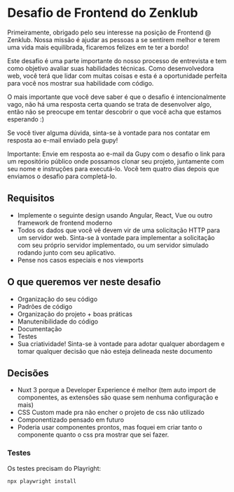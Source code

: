 # Desafio de Frontend do Zenklub

Primeiramente, obrigado pelo seu interesse na posição de Frontend @ Zenklub. Nossa missão é
ajudar as pessoas a se sentirem melhor e terem uma vida mais equilibrada, ficaremos felizes em
te ter a bordo!  

Este desafio é uma parte importante do nosso processo de entrevista e tem como objetivo
avaliar suas habilidades técnicas. Como desenvolvedora web, você terá que lidar com muitas
coisas e esta é a oportunidade perfeita para você nos mostrar sua habilidade com código.

O mais importante que você deve saber é que o desafio é intencionalmente vago, não há uma
resposta certa quando se trata de desenvolver algo, então não se preocupe em tentar descobrir
o que você acha que estamos esperando :)

Se você tiver alguma dúvida, sinta-se à vontade para nos contatar em resposta ao e-mail
enviado pela gupy!

Importante: Envie em resposta ao e-mail da Gupy com o desafio o link para um repositório
público onde possamos clonar seu projeto, juntamente com seu nome e instruções para
executá-lo. Você tem quatro dias depois que enviamos o desafio para completá-lo.

## Requisitos

- Implemente o seguinte design usando Angular, React, Vue ou outro framework de
frontend moderno
- Todos os dados que você vê devem vir de uma solicitação HTTP para um servidor web.
Sinta-se à vontade para implementar a solicitação com seu próprio servidor
implementado, ou um servidor simulado rodando junto com seu aplicativo.
- Pense nos casos especiais e nos viewports

## O que queremos ver neste desafio

- Organização do seu código
- Padrões de código
- Organização do projeto + boas práticas
- Manutenibilidade do código
- Documentação
- Testes
- Sua criatividade! Sinta-se à vontade para adotar qualquer abordagem e tomar qualquer
decisão que não esteja delineada neste documento

## Decisões

- Nuxt 3 porque a Developer Experience é melhor (tem auto import de componentes, as extensões são quase sem nenhuma configuração e mais)
- CSS Custom made pra não encher o projeto de css não utilizado
- Componentizado pensado em futuro
- Poderia usar componentes prontos, mas foquei em criar tanto o componente quanto o css pra mostrar que sei fazer.

### Testes

Os testes precisam do Playright:

```npx playwright install```
